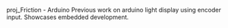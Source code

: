 proj_Friction - Arduino
	Previous work on arduino light display using encoder input. Showcases embedded development.